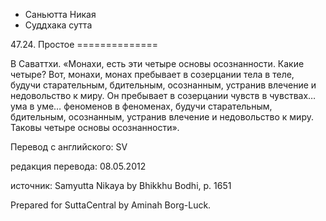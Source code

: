 









* Саньютта Никая
* Суддхака сутта


47\.24\. Простое
\=\=\=\=\=\=\=\=\=\=\=\=\=\=



В Саваттхи\. «Монахи, есть эти четыре основы осознанности\. Какие четыре? Вот, монахи, монах пребывает в созерцании тела в теле, будучи старательным, бдительным, осознанным, устранив влечение и недовольство к миру\. Он пребывает в созерцании чувств в чувствах… ума в уме… феноменов в феноменах, будучи старательным, бдительным, осознанным, устранив влечение и недовольство к миру\. Таковы четыре основы осознанности»\.



Перевод с английского: SV


редакция перевода: 08\.05\.2012


источник: Samyutta Nikaya by Bhikkhu Bodhi, p\. 1651


Prepared for SuttaCentral by Aminah Borg\-Luck\.






